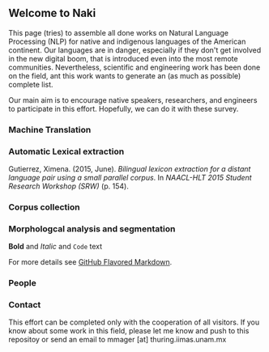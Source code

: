 ## Welcome to Naki

This page (tries) to assemble all done works on Natural Language Processing (NLP) for native and indigenous languages of the American continent. Our languages are in danger, especially if they don't get involved in the new digital boom, that is introduced even into the most remote communities. Nevertheless, scientific and engineering work has been done on the field, ant this work wants to generate an (as much as possible) complete list. 

Our main aim is to encourage native speakers, researchers, and engineers to participate in this effort. Hopefully, we can do it with these survey. 



### Machine Translation



### Automatic Lexical extraction

Gutierrez, Ximena. (2015, June). *Bilingual lexicon extraction for a distant language pair using a small parallel corpus*. In _NAACL-HLT 2015 Student Research Workshop (SRW)_ (p. 154).

### Corpus collection
### Morphologcal analysis and segmentation



**Bold** and _Italic_ and `Code` text


For more details see [GitHub Flavored Markdown](https://guides.github.com/features/mastering-markdown/).

### People



### Contact

This effort can be completed only with the cooperation of all visitors. If you know about some work in this field, please let me know and push to this repositoy or send an email to mmager [at] thuring.iimas.unam.mx

